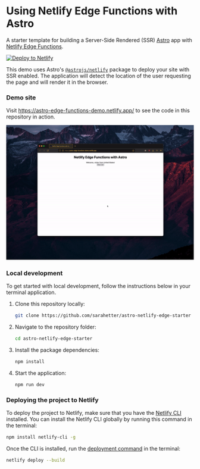 # Using Netlify Edge Functions with Astro

A starter template for building a Server-Side Rendered (SSR) [Astro](https://astro.build/) app with [Netlify Edge Functions](https://docs.netlify.com/netlify-labs/experimental-features/edge-functions/).

[![Deploy to Netlify](https://www.netlify.com/img/deploy/button.svg)](https://app.netlify.com/start/deploy?repository=https://github.com/sarahetter/astro-netlify-edge-starter)

This demo uses Astro's [`@astrojs/netlify`](https://github.com/withastro/astro/tree/main/packages/integrations/netlify) package to deploy your site with SSR enabled. The application will detect the location of the user requesting the page and will render it in the browser.

### Demo site

Visit https://astro-edge-functions-demo.netlify.app/ to see the code in this repository in action.

![Example of the sample application detectiong the location and showing an in-browser alert](media/ssr_hydration.gif)

### Local development

To get started with local development, follow the instructions below in your terminal application.

1. Clone this repository locally:

    ```bash
    git clone https://github.com/sarahetter/astro-netlify-edge-starter
    ```
2. Navigate to the repository folder:

    ```bash
    cd astro-netlify-edge-starter
    ```
3. Install the package dependencies:

    ```bash
    npm install
    ```

4. Start the application:

    ```bash
    npm run dev
    ```

### Deploying the project to Netlify

To deploy the project to Netlify, make sure that you have the [Netlify CLI](https://docs.netlify.com/cli/get-started/) installed. You can install the Netlify CLI globally by running this command in the terminal:

```bash
npm install netlify-cli -g
```

Once the CLI is installed, run the [deployment command](https://cli.netlify.com/commands/deploy) in the terminal:

```bash
netlify deploy --build
```
